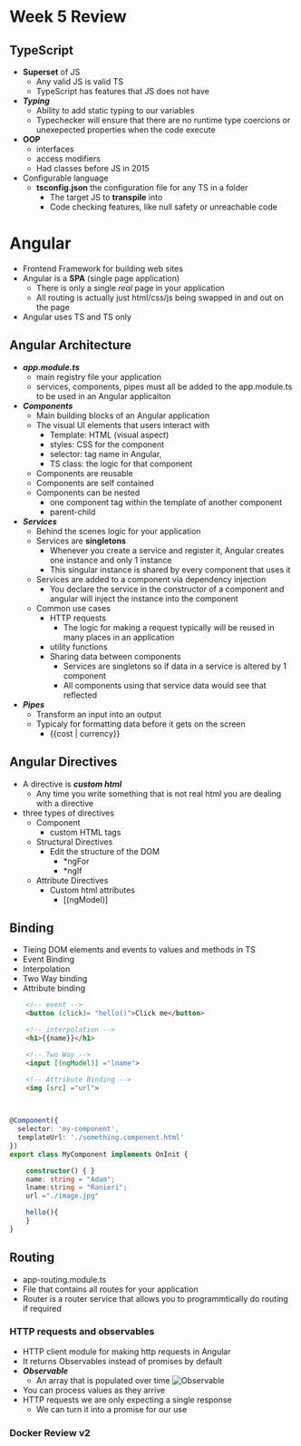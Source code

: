 # Week 5 Review

## TypeScript
- **Superset** of JS
  - Any valid JS is valid TS
  - TypeScript has features that JS does not have
- ***Typing***
  - Ability to add static typing to our variables
  - Typechecker will ensure that there are no runtime type coercions or unexepected properties when the code execute
- **OOP**
  - interfaces
  - access modifiers
  - Had classes before JS in 2015
- Configurable language
  - **tsconfig.json** the configuration file for any TS in a folder
    - The target JS to **transpile** into
    - Code checking features, like null safety or unreachable code

# Angular
- Frontend Framework for building web sites
- Angular is a **SPA** (single page application)
  - There is only a single *real* page in your application
  - All routing is actually just html/css/js being swapped in and out on the page
- Angular uses TS and TS only


## Angular Architecture
- ***app.module.ts***
  - main registry file your application
  - services, components, pipes must all be added to the app.module.ts to be used in an Angular applicaiton
- ***Components***
  - Main building blocks of an Angular application
  - The visual UI elements that users interact with
    - Template: HTML (visual aspect)
    - styles: CSS for the component
    - selector: tag name in Angular,
    - TS class: the logic for that component
  - Components are reusable
  - Components are self contained
  - Components can be nested
    - one component tag within the template of another component
    - parent-child 
- ***Services***
  - Behind the scenes logic for your application
  - Services are **singletons**
    - Whenever you create a service and register it, Angular creates one instance and only 1 instance
    - This singular instance is shared by every component that uses it
  - Services are added to a component via dependency injection
    - You declare the service in the constructor of a component and angular will inject the instance into the component
  - Common use cases
    - HTTP requests 
      - The logic for making a request typically will be reused in many places in an application
    - utility functions 
    - Sharing data between components
      - Services are singletons so if data in a service is altered by 1 component 
      - All components using that service data would see that reflected
- ***Pipes***
  - Transform an input into an output
  - Typicaly for formatting data before it gets on the screen
    - {{cost | currency}}

## Angular Directives
- A directive is ***custom html***
  - Any time you write something that is not real html you are dealing with a directive
- three types of directives
  - Component
    - custom HTML tags
  - Structural Directives
    - Edit the structure of the DOM
      - *ngFor
      - *ngIf
  - Attribute Directives
    - Custom html attributes
      - [(ngModel)]

## Binding
- Tieing DOM elements and events to values and methods in TS
- Event Binding
- Interpolation
- Two Way binding
- Attribute binding

```html
    <!-- event -->
    <button (click)= "hello()">Click me</button> 

    <!-- interpolation -->
    <h1>{{name}}</h1> 

    <!-- Two Way -->
    <input [(ngModel)] ="lname">

    <!-- Attribute Binding -->
    <img [src] ="url">
    

```

```TypeScript

@Component({
  selector: 'my-component',
  templateUrl: './something.component.html'
})
export class MyComponent implements OnInit {

    constructor() { }
    name: string = "Adam";
    lname:string = "Ranieri";
    url ="./image.jpg"

    hello(){
    }
}

```

## Routing
- app-routing.module.ts
- File that contains all routes for your application
- Router is a router service that allows you to programmtically do routing if required


### HTTP requests and observables
- HTTP client module for making http requests in Angular
- It returns Observables instead of promises by default
- ***Observable***
  - An array that is populated over time
![Observable](https://reactivex.io/assets/operators/legend.png)
- You can process values as they arrive
- HTTP requests we are only expecting a single response
  - We can turn it into a promise for our use


### Docker Review v2
